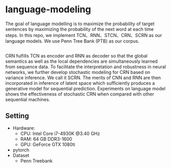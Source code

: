 # language-modeling

The goal of language modelling is to maximize the probability of target sentences
by maximizing the probability of the next word at each time steps.
In this repo, we implement TCN、RNN、STCN、CRN、SCRN as our language models.
We use Penn Tree Bank (PTB) as our corpus.


##
CRN fulfills TCN as encoder and RNN as decoder so that the global semantics as well as the local dependencies are simultaneously learned from sequence data. To facilitate the interpretation and robustness in neural networks, we further develop stochastic modeling for CRN based on variance inference. We call it SCRN. The merits of CNN and RNN are then incorporated in inference of latent space which sufficiently produces a generative model for sequential prediction. Experiments on language model shows the effectiveness of stochastic CRN when compared with other sequential machines.

## Setting
* Hardware:
  * CPU: Intel Core i7-4930K @3.40 GHz
  * RAM: 64 GB DDR3-1600
  * GPU: GeForce GTX 1080ti
* pytorch 
* Dataset
  * Penn Treebank
